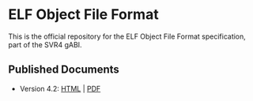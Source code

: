 # ELF Object File Format

This is the official repository for the ELF Object File Format
specification, part of the SVR4 gABI.

## Published Documents

- Version 4.2: [HTML][v42html] | [PDF][v42pdf]

[v42html]: https://gabi.xinuos.com/v42/index.html
[v42pdf]: https://gabi.xinuos.com/v42/elf.pdf

